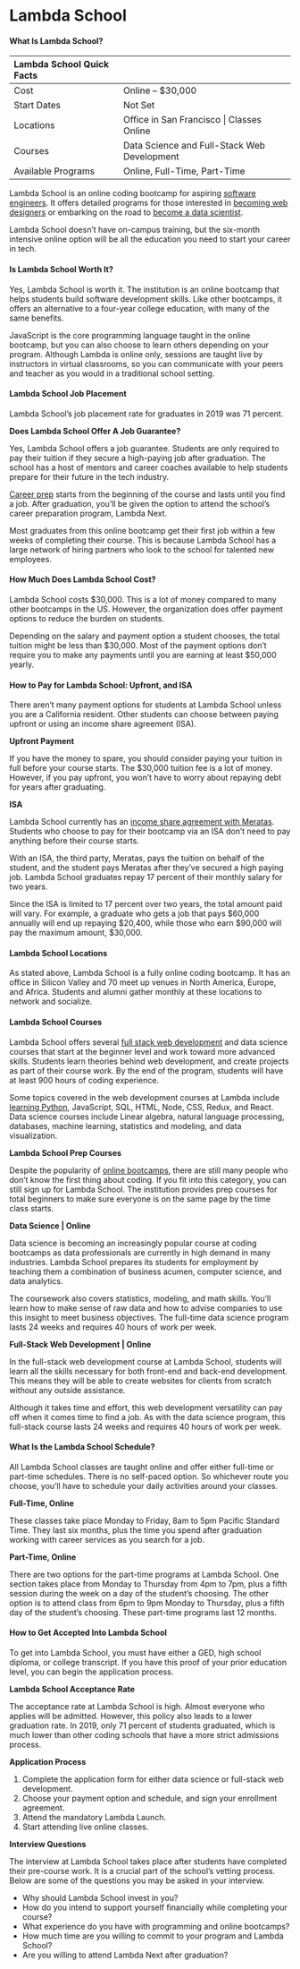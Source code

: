 # Lambda School



#### What Is Lambda School?

| Lambda School Quick Facts |  |
| :--- | :--- |
| Cost | Online – $30,000 |
| Start Dates | Not Set |
| Locations | Office in San Francisco \| Classes Online |
| Courses | Data Science and Full-Stack Web Development |
| Available Programs | Online, Full-Time, Part-Time |

Lambda School is an online coding bootcamp for aspiring [software engineers](https://bootcamprankings.com/how-to-become-software-engineer). It offers detailed programs for those interested in [becoming web designers](https://bootcamprankings.com/how-to-become-web-designer) or embarking on the road to [become a data scientist](https://bootcamprankings.com/how-to-become-data-scientist).

Lambda School doesn’t have on-campus training, but the six-month intensive online option will be all the education you need to start your career in tech.

#### Is Lambda School Worth It?

Yes, Lambda School is worth it. The institution is an online bootcamp that helps students build software development skills. Like other bootcamps, it offers an alternative to a four-year college education, with many of the same benefits.

JavaScript is the core programming language taught in the online bootcamp, but you can also choose to learn others depending on your program. Although Lambda is online only, sessions are taught live by instructors in virtual classrooms, so you can communicate with your peers and teacher as you would in a traditional school setting.

#### Lambda School Job Placement

Lambda School’s job placement rate for graduates in 2019 was 71 percent.

**Does Lambda School Offer A Job Guarantee?**

Yes, Lambda School offers a job guarantee. Students are only required to pay their tuition if they secure a high-paying job after graduation. The school has a host of mentors and career coaches available to help students prepare for their future in the tech industry.

[Career prep](https://www.forbes.com/sites/tomvanderark/2019/11/29/work-experiences-are-as-important-to-career-prep-as-school/) starts from the beginning of the course and lasts until you find a job. After graduation, you’ll be given the option to attend the school’s career preparation program, Lambda Next.

Most graduates from this online bootcamp get their first job within a few weeks of completing their course. This is because Lambda School has a large network of hiring partners who look to the school for talented new employees.

#### How Much Does Lambda School Cost?

Lambda School costs $30,000. This is a lot of money compared to many other bootcamps in the US. However, the organization does offer payment options to reduce the burden on students.

Depending on the salary and payment option a student chooses, the total tuition might be less than $30,000. Most of the payment options don’t require you to make any payments until you are earning at least $50,000 yearly.

#### How to Pay for Lambda School: Upfront, and ISA

There aren’t many payment options for students at Lambda School unless you are a California resident. Other students can choose between paying upfront or using an income share agreement \(ISA\).

**Upfront Payment**

If you have the money to spare, you should consider paying your tuition in full before your course starts. The $30,000 tuition fee is a lot of money. However, if you pay upfront, you won’t have to worry about repaying debt for years after graduating.

**ISA**

Lambda School currently has an [income share agreement with Meratas](https://www.meratas.com/income-share-agreement-isa). Students who choose to pay for their bootcamp via an ISA don’t need to pay anything before their course starts.

With an ISA, the third party, Meratas, pays the tuition on behalf of the student, and the student pays Meratas after they’ve secured a high paying job. Lambda School graduates repay 17 percent of their monthly salary for two years.

Since the ISA is limited to 17 percent over two years, the total amount paid will vary. For example, a graduate who gets a job that pays $60,000 annually will end up repaying $20,400, while those who earn $90,000 will pay the maximum amount, $30,000.

#### Lambda School Locations

As stated above, Lambda School is a fully online coding bootcamp. It has an office in Silicon Valley and 70 meet up venues in North America, Europe, and Africa. Students and alumni gather monthly at these locations to network and socialize.

#### Lambda School Courses

Lambda School offers several [full stack web development](https://bootcamprankings.com/full-stack-web-development) and data science courses that start at the beginner level and work toward more advanced skills. Students learn theories behind web development, and create projects as part of their course work. By the end of the program, students will have at least 900 hours of coding experience.

Some topics covered in the web development courses at Lambda include [learning Python](https://bootcamprankings.com/learn-python/), JavaScript, SQL, HTML, Node, CSS, Redux, and React. Data science courses include Linear algebra, natural language processing, databases, machine learning, statistics and modeling, and data visualization.

**Lambda School Prep Courses**

Despite the popularity of [online bootcamps](https://bootcamprankings.com/best-coding-bootcamps), there are still many people who don’t know the first thing about coding. If you fit into this category, you can still sign up for Lambda School. The institution provides prep courses for total beginners to make sure everyone is on the same page by the time class starts.

**Data Science \| Online**

Data science is becoming an increasingly popular course at coding bootcamps as data professionals are currently in high demand in many industries. Lambda School prepares its students for employment by teaching them a combination of business acumen, computer science, and data analytics.

The coursework also covers statistics, modeling, and math skills. You’ll learn how to make sense of raw data and how to advise companies to use this insight to meet business objectives. The full-time data science program lasts 24 weeks and requires 40 hours of work per week.

**Full-Stack Web Development \| Online**

In the full-stack web development course at Lambda School, students will learn all the skills necessary for both front-end and back-end development. This means they will be able to create websites for clients from scratch without any outside assistance.

Although it takes time and effort, this web development versatility can pay off when it comes time to find a job. As with the data science program, this full-stack course lasts 24 weeks and requires 40 hours of work per week.

#### What Is the Lambda School Schedule?

All Lambda School classes are taught online and offer either full-time or part-time schedules. There is no self-paced option. So whichever route you choose, you’ll have to schedule your daily activities around your classes.

**Full-Time, Online**

These classes take place Monday to Friday, 8am to 5pm Pacific Standard Time. They last six months, plus the time you spend after graduation working with career services as you search for a job.

**Part-Time, Online**

There are two options for the part-time programs at Lambda School. One section takes place from Monday to Thursday from 4pm to 7pm, plus a fifth session during the week on a day of the student’s choosing. The other option is to attend class from 6pm to 9pm Monday to Thursday, plus a fifth day of the student’s choosing. These part-time programs last 12 months.

#### How to Get Accepted Into Lambda School

To get into Lambda School, you must have either a GED, high school diploma, or college transcript. If you have this proof of your prior education level, you can begin the application process.

**Lambda School Acceptance Rate**

The acceptance rate at Lambda School is high. Almost everyone who applies will be admitted. However, this policy also leads to a lower graduation rate. In 2019, only 71 percent of students graduated, which is much lower than other coding schools that have a more strict admissions process.

**Application Process**

1. Complete the application form for either data science or full-stack web development.
2. Choose your payment option and schedule, and sign your enrollment agreement.
3. Attend the mandatory Lambda Launch.
4. Start attending live online classes.

**Interview Questions**

The interview at Lambda School takes place after students have completed their pre-course work. It is a crucial part of the school’s vetting process. Below are some of the questions you may be asked in your interview.

* Why should Lambda School invest in you?
* How do you intend to support yourself financially while completing your course?
* What experience do you have with programming and online bootcamps?
* How much time are you willing to commit to your program and Lambda School?
* Are you willing to attend Lambda Next after graduation?

